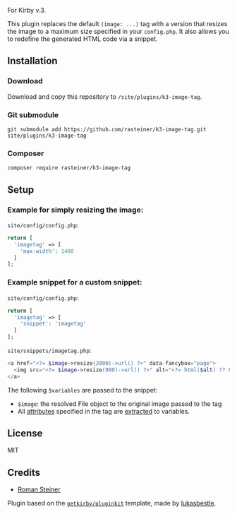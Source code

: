 For Kirby v.3.

This plugin replaces the default `(image: ...)` tag with a version that resizes the image to a maximum size specified in your `config.php`.
It also allows you to redefine the generated HTML code via a snippet.

## Installation

### Download

Download and copy this repository to `/site/plugins/k3-image-tag`.

### Git submodule

```
git submodule add https://github.com/rasteiner/k3-image-tag.git site/plugins/k3-image-tag
```

### Composer

```
composer require rasteiner/k3-image-tag
```

## Setup

### Example for simply resizing the image:

`site/config/config.php`:

```php
return [
  'imagetag' => [
    'max-width': 1400
  ]
];
```

### Example snippet for a custom snippet:

`site/config/config.php`:

```php
return [
  'imagetag' => [
    'snippet': 'imagetag'
  ]
];
```

`site/snippets/imagetag.php`:

```php
<a href="<?= $image->resize(2000)->url() ?>" data-fancybox="page">
  <img src="<?= $image->resize(900)->url() ?>" alt="<?= html($alt) ?? $image->alt()->html() ?>" />
</a>
```

The following `$variables` are passed to the snippet:
 - `$image`: the resolved File object to the original image passed to the tag
 - All [attributes](https://getkirby.com/docs/reference/text/kirbytags/image) specified in the tag are [extracted](http://php.net/manual/en/function.extract.php) to variables.


## License

MIT

## Credits

- [Roman Steiner](https://github.com/rasteiner)

Plugin based on the [`getkirby/pluginkit`](https://github.com/getkirby/pluginkit) template, made by [lukasbestle](https://github.com/lukasbestle).
